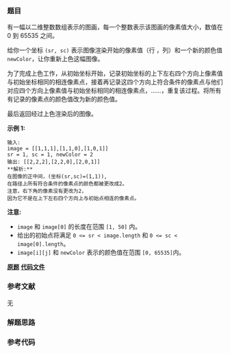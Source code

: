 ### 题目
有一幅以二维整数数组表示的图画，每一个整数表示该图画的像素值大小，数值在 0 到 65535 之间。

给你一个坐标 `(sr, sc)` 表示图像渲染开始的像素值（行 ，列）和一个新的颜色值 `newColor`，让你重新上色这幅图像。

为了完成上色工作，从初始坐标开始，记录初始坐标的上下左右四个方向上像素值与初始坐标相同的相连像素点，接着再记录这四个方向上符合条件的像素点与他们对应四个方向上像素值与初始坐标相同的相连像素点，……，重复该过程。将所有有记录的像素点的颜色值改为新的颜色值。

最后返回经过上色渲染后的图像。

**示例 1:**

    
    
    输入: 
    image = [[1,1,1],[1,1,0],[1,0,1]]
    sr = 1, sc = 1, newColor = 2
    输出: [[2,2,2],[2,2,0],[2,0,1]]
    **解析:** 
    在图像的正中间，(坐标(sr,sc)=(1,1)),
    在路径上所有符合条件的像素点的颜色都被更改成2。
    注意，右下角的像素没有更改为2，
    因为它不是在上下左右四个方向上与初始点相连的像素点。
    

**注意:**

  * `image` 和 `image[0]` 的长度在范围 `[1, 50]` 内。
  * 给出的初始点将满足 `0 <= sr < image.length` 和 `0 <= sc < image[0].length`。
  * `image[i][j]` 和 `newColor` 表示的颜色值在范围 `[0, 65535]`内。

 **[原题](https://leetcode-cn.com/problems/flood-fill/)**    **[代码文件]()**


### 参考文献
无

### 解题思路




### 参考代码

```go


```




